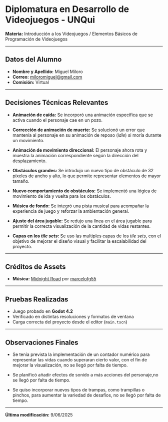 # Diplomatura en Desarrollo de Videojuegos - UNQui

**Materia:** Introducción a los Videojuegos / Elementos Básicos de Programación de Videojuegos

---

## Datos del Alumno

- **Nombre y Apellido:** Miguel Miloro  
- **Correo:** miloromiguel@gmail.com 
- **Comisión:** Virtual


---

## Decisiones Técnicas Relevantes

- **Animación de caída:** Se incorporó una animación específica que se activa cuando el personaje cae en un pozo.

- **Corrección de animación de muerte:** Se solucionó un error que mantenía al personaje en su animación de reposo (*idle*) si moría durante un movimiento.

- **Animación de movimiento direccional:** El personaje ahora rota y muestra la animación correspondiente según la dirección del desplazamiento.

- **Obstáculos grandes:** Se introdujo un nuevo tipo de obstáculo de 32 píxeles de ancho y alto, lo que permite representar elementos de mayor tamaño.

- **Nuevo comportamiento de obstáculos:** Se implementó una lógica de movimiento de ida y vuelta para los obstáculos.

- **Música de fondo:** Se integró una pista musical para acompañar la experiencia de juego y reforzar la ambientación general.

- **Ajuste del área jugable:** Se redujo una línea en el área jugable para permitir la correcta visualización de la cantidad de vidas restantes.

- **Capas en los *tile sets*:** Se uso las multiples capas de los *tile sets*, con el objetivo de mejorar el diseño visual y facilitar la escalabilidad del proyecto.


---

## Créditos de Assets

- **Música:** [Midnight Road](https://opengameart.org/content/midnight-road) por [marcelofg55](https://opengameart.org/users/marcelofg55)  

---

## Pruebas Realizadas

- Juego probado en **Godot 4.2**  
- Verificado en distintas resoluciones y formatos de ventana  
- Carga correcta del proyecto desde el editor (`main.tscn`)

---

## Observaciones Finales

- Se tenía prevista la implementación de un contador numérico para representar las vidas cuando superaran cierto valor, con el fin de mejorar la visualización, no se llegó por falta de tiempo.

- Se planificó añadir efectos de sonido a más acciones del personaje,no se llegó por falta de tiempo.

- Se quiso incorporar nuevos tipos de trampas, como trampillas o pinchos, para aumentar la variedad de desafíos, no se llegó por falta de tiempo.

---

**Última modificación:** 9/06/2025
